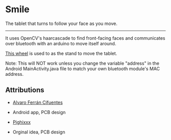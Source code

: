 # Smile
The tablet that turns to follow your face as you move. 

---

It uses OpenCV's haarcascade to find front-facing faces and communicates over bluetooth with an arduino to move itself around.

[This wheel](https://github.com/bq/mechatronics/tree/master/wheels/clippableWheel) is used to as the stand to move the tablet.

Note: This will NOT work unless you change the variable "address" in the Android MainActivity.java file to match your own bluetooth module's MAC address.

Attributions
--------------------------------------------------------------
 - [Alvaro Ferrán Cifuentes](https://github.com/alvaroferran)
  - Android app, PCB design

 - [Pighixxx](http://www.pighixxx.com/test/)
  - Orginal idea, PCB design
